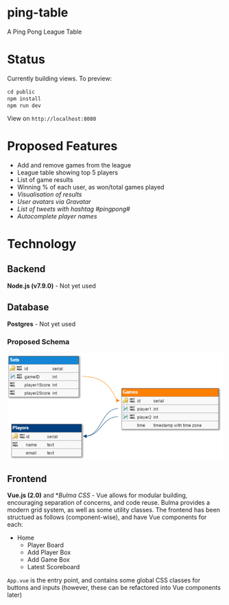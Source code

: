 # ping-table
A Ping Pong League Table

# Status
Currently building views. To preview: 
```
cd public
npm install
npm run dev
```
View on `http://localhost:8080`

# Proposed Features
- Add and remove games from the league
- League table showing top 5 players
- List of game results
- Winning % of each user, as won/total games played
- _Visualisation of results_
- _User avatars via Gravatar_
- _List of tweets with hashtag #pingpong#_
- _Autocomplete player names_

# Technology

## Backend
**Node.js (v7.9.0)** - Not yet used

## Database
**Postgres** - Not yet used

### Proposed Schema
![Schema](docs/DB.png) 

## Frontend
**Vue.js (2.0)** and **Bulma CSS* - Vue allows for modular building, encouraging separation of concerns, and code reuse. Bulma provides a modern grid system, as well as some utility classes. 
The frontend has been structued as follows (component-wise), and have Vue components for each:
 - Home
    - Player Board
    - Add Player Box
    - Add Game Box
    - Latest Scoreboard

`App.vue` is the entry point, and contains some global CSS classes for buttons and inputs (however, these can be refactored into Vue components later)